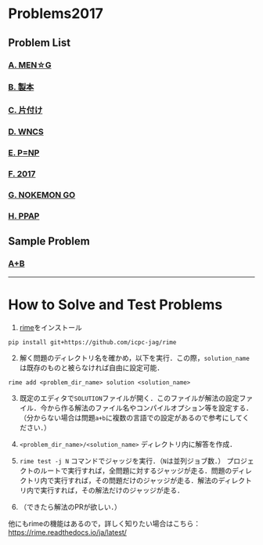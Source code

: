 # Problems2017

## Problem List

### [A. MEN☆G](men_g/statement.md)

### [B. 製本](bookmaking/statement.md)

### [C. 片付け](kataduke/statement.md)

### [D. WNCS](wncs/statement.md)

### [E. P=NP](ppap_clay/statement.md)

### [F. 2017](2017/statement.md)

### [G. NOKEMON GO](nokemon/statement.md)

### [H. PPAP](ppap/statement.md)

## Sample Problem

### [A+B](a+b/statement.md)

------

# How to Solve and Test Problems

1. [rime](https://github.com/icpc-jag/rime)をインストール
```
pip install git+https://github.com/icpc-jag/rime
```

2. 解く問題のディレクトリ名を確かめ，以下を実行．この際，``solution_name``は既存のものと被らなければ自由に設定可能．
```
rime add <problem_dir_name> solution <solution_name>
```

3. 既定のエディタで`SOLUTION`ファイルが開く．このファイルが解法の設定ファイル．今から作る解法のファイル名やコンパイルオプション等を設定する．（分からない場合は問題`a+b`に複数の言語での設定があるので参考にしてください．）

4. `<problem_dir_name>/<solution_name>` ディレクトリ内に解答を作成．

5. `rime test -j N` コマンドでジャッジを実行．（`N`は並列ジョブ数．）
プロジェクトのルートで実行すれば，全問題に対するジャッジが走る．問題のディレクトリ内で実行すれば，その問題だけのジャッジが走る．解法のディレクトリ内で実行すれば，その解法だけのジャッジが走る．

6. （できたら解法のPRが欲しい．）

他にもrimeの機能はあるので，詳しく知りたい場合はこちら： https://rime.readthedocs.io/ja/latest/
